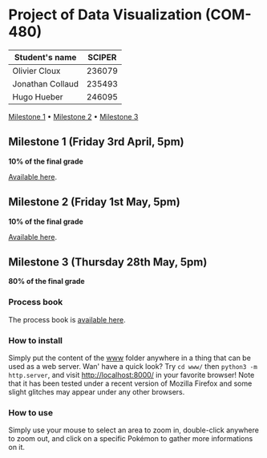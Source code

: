 # Project of Data Visualization (COM-480)

|  Student's name  | SCIPER |
| ---------------- | ------ |
|  Olivier Cloux   | 236079 |
| Jonathan Collaud | 235493 |
|   Hugo Hueber    | 246095 |

[Milestone 1](#milestone-1-friday-3rd-april-5pm) • [Milestone 2](#milestone-2-friday-1st-may-5pm) • [Milestone 3](#milestone-3-thursday-28th-may-5pm)

## Milestone 1 (Friday 3rd April, 5pm)

**10% of the final grade**

[Available here](./milestone-1.md).

## Milestone 2 (Friday 1st May, 5pm)

**10% of the final grade**

[Available here](./report/milestone2.pdf).

## Milestone 3 (Thursday 28th May, 5pm)

**80% of the final grade**

### Process book
The process book is [available here](./milestone3.pdf).

### How to install
Simply put the content of the [www](./www/) folder anywhere in a thing that can be used as a web server. Wan' have a quick look? Try `cd www/` then `python3 -m http.server`, and visit [http://localhost:8000/](http://localhost:8000) in your favorite browser!
Note that it has been tested under a recent version of Mozilla Firefox and some slight glitches may appear under any other browsers.

### How to use
Simply use your mouse to select an area to zoom in, double-click anywhere to zoom out, and click on a specific Pokémon to gather more informations on it.
